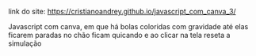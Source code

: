 link do site: https://cristianoandrey.github.io/javascript_com_canva_3/

Javascript com canva, em que há bolas coloridas com gravidade até elas ficarem paradas no chão ficam quicando e ao clicar na tela reseta a simulação
